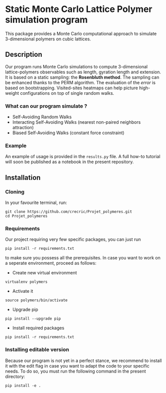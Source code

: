﻿# Static Monte Carlo Lattice Polymer simulation program

This package provides a Monte Carlo computational approach to simulate 3-dimensional polymers on cubic lattices.

## Description
Our program runs Monte Carlo simulations to compute 3-dimensional lattice-polymers observables such as length, gyration length and extension. It is based on a static sampling: the **Rosenbluth method**. The sampling can be enhanced thanks to the PERM algorithm. The evaluation of the *error* is based on bootstrapping. Visited-sites heatmaps can help picture high-weight configurations on top of single random walks.  

### What can our program simulate ?
- Self-Avoiding Random Walks
- Interacting Self-Avoiding Walks (nearest non-paired neighbors attraction)
- Biased Self-Avoiding Walks (constant force constraint)

### Example
An example of usage is provided in the `results.py` file. A full how-to tutorial will soon be published as a notebook in the present repository. 

## Installation

### Cloning 
In your favourite terminal, run:
```
git clone https://github.com/crecric/Projet_polymeres.git
cd Projet_polymeres
```

### Requirements
Our project requiring very few specific packages, you can just run 
```
pip install -r requirements.txt
```
to make sure you possess all the prerequisites. In case you want to work on a seperate environment, proceed as follows:
- Create new virtual environment
```
virtualenv polymers
```
- Activate it
```
source polymers/bin/activate
```
- Upgrade pip
```
pip install --upgrade pip
```
- Install required packages
```
pip install -r requirements.txt
```

### Installing editable version
Because our program is not yet in a perfect stance, we recommend to install it with the edit flag in case you want to adapt the code to your specific needs. To do so, you must run the following command in the present directory:
```
pip install -e .
```